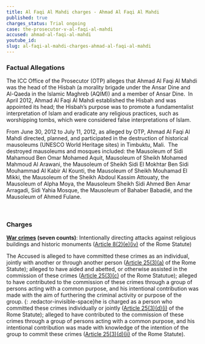 ```yaml
---
title: Al Faqi Al Mahdi charges - Ahmad Al Faqi Al Mahdi
published: true
charges_status: Trial ongoing
case: the-prosecutor-v-al-faqi-al-mahdi
accused: ahmad-al-faqi-al-mahdi
youtube_id:
slug: al-faqi-al-mahdi-charges-ahmad-al-faqi-al-mahdi
---
```



### Factual Allegations

The ICC Office of the Prosecutor (OTP) alleges that Ahmad Al Faqi Al Mahdi was the head of the Hisbah (a morality brigade under the Ansar Dine and Al-Qaeda in the Islamic Maghreb (AQIM)) and a member of Ansar Dine.&nbsp; In April 2012, Ahmad Al Faqi Al Mahdi established the Hisbah and was appointed its head; the Hisbah’s purpose was to promote a fundamentalist interpretation of Islam and eradicate any religious practices, such as worshipping tombs, which were considered false interpretations of Islam.&nbsp;

From June 30, 2012 to July 11, 2012, as alleged by OTP, Ahmad Al Faqi Al Mahdi directed, planned, and participated in the destruction of historical mausoleums (UNESCO World Heritage sites) in Timbuktu, Mali.&nbsp; The destroyed mausoleums and mosques included: the Mausoleum of Sidi Mahamoud Ben Omar Mohamed Aquit, Mausoleum of Sheikh Mohamed Mahmoud Al Arawani, the Mausoleum of Sheikh Sidi El Mokhtar Ben Sidi Mouhammad Al Kabir Al Kounti, the Mausoleum of Sheikh Mouhamad El Mikki, the Mausoleum of the Sheikh Abdoul Kassim Attouaty, the Mausoleum of Alpha Moya, the Mausoleum Sheikh Sidi Ahmed Ben Amar Arragadi, Sidi Yahia Mosque, the Mausoleum of Bahaber Babadi&eacute;, and the Mausoleum of Ahmed Fulane.

​

### Charges

**[War crimes](http://www.casematrixnetwork.org/case-m/klamberg-commentary/rome-statute/#c1172) (seven counts)**: Intentionally directing attacks against religious buildings and historic monuments ([Article 8(2)(e)(iv)](http://www.casematrixnetwork.org/cmn-knowledge-hub/klamberg-commentary/elements-of-crime/#c2370) of the Rome Statute)

The Accused is alleged to have committed these crimes as an individual, jointly with another or through another person ([Article 25(3)(a)](http://www.casematrixnetwork.org/case-m/klamberg-commentary/rome-statute/#c1198) of the Rome Statute); alleged to have aided and abetted, or otherwise assisted in the commission of these crimes ([Article 25(3)(c)](http://www.casematrixnetwork.org/case-m/klamberg-commentary/rome-statute/#c1198) of the Rome Statutue); alleged to have contributed to the commission of these crimes through a group of persons acting with a common purpose, and his intentional contribution was made with the aim of furthering the criminal activity or purpose of the group. {: .redactor-invisible-space}he is charged as a person who committed these crimes individually or jointly ([Article 25(3)(d)(i)](http://www.casematrixnetwork.org/case-m/klamberg-commentary/rome-statute/#c1198) of the Rome Statute); alleged to have contributed to the commission of these crimes through a group of persons acting with a common purpose, and his intentional contribution was made with knowledge of the intention of the group to commit these crimes ([Article 25(3)(d)(ii)](http://www.casematrixnetwork.org/case-m/klamberg-commentary/rome-statute/#c1198) of the Rome Statute).